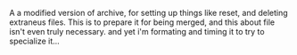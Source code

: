 A a modified version of archive, for setting up things like reset, and deleting extraneus files. This is to prepare it for being merged, and this about file isn't even truly necessary. and yet i'm formating and timing it to try to specialize it...